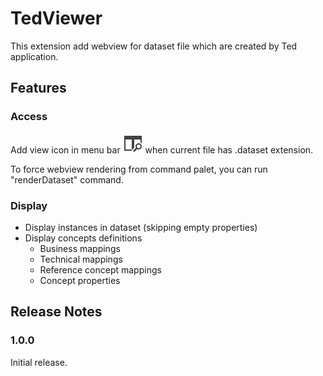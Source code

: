 # TedViewer

This extension add webview for dataset file which are created by Ted application.

## Features

### Access

Add view icon in menu bar
<img src="./media/PreviewOnRightPane_16x.svg" alt="descriptive text" style="max-width: 10%; height: auto;" />
when current file has .dataset extension.

To force webview rendering from command palet, you can run "renderDataset" command.

### Display

* Display instances in dataset (skipping empty properties)
* Display concepts definitions
  * Business mappings
  * Technical mappings
  * Reference concept mappings
  * Concept properties

## Release Notes

### 1.0.0

Initial release.
